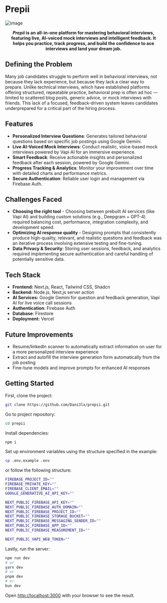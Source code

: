 # Prepii

![image](https://github.com/user-attachments/assets/c45e39a8-1546-4e48-8e12-57a68a763aaa)


<p align="center">
  <strong>
  <em>Prepii</em> is an all-in-one platform for mastering behavioral interviews, featuring live, AI-voiced mock interviews and intelligent feedback.
    It helps you practice, track progress, and build the confidence to ace interviews and land your dream job.
  </strong>
</p>

## Defining the Problem
Many job candidates struggle to perform well in behavioral interviews, not because they lack experience, but because they lack a clear way to prepare. Unlike technical interviews, which have established platforms offering structured, repeatable practice, behavioral prep is often ad hoc — limited to scattered blog posts, generic advice, or mock interviews with friends. This lack of a focused, feedback-driven system leaves candidates underprepared for a critical part of the hiring process.

## Features
- **Personalized Interview Questions**: Generates tailored behavioral questions based on specific job postings using Google Gemini.
- **Live AI-Voiced Mock Interviews**: Conduct realistic, voice-based mock interviews powered by Vapi AI for an immersive experience.
- **Smart Feedback**: Receive actionable insights and personalized feedback after each session, powered by Google Gemini.
- **Progress Tracking & Analytics**: Monitor your improvement over time with detailed charts and performance metrics.
- **Secure Authentication**: Reliable user login and management via Firebase Auth.

## Challenges Faced
- **Choosing the right tool** - Choosing between prebuilt AI services (like Vapi AI) and building custom solutions (e.g., Deepgram + GPT-4) required balancing cost, performance, integration complexity, and development speed.
- **Optimizing AI response quality** - Designing prompts that consistently produce high-quality, relevant, and realistic questions and feedback was an iterative process involving extensive testing and fine-tuning.
- **Data Privacy & Security**: Storing user sessions, feedback, and analytics required implementing secure authentication and careful handling of potentially sensitive data.

## Tech Stack

- **Frontend:** Next.js, React, Tailwind CSS, Shadcn
- **Backend:** Node.js, Next.js server action
- **AI Services:** Google Gemini for question and feedback generation, Vapi AI for live voice call sessions
- **Authentication**: Firebase Auth
- **Database**: Firestore
- **Deployment:** Vercel

## Future Improvements
- Resume/linkedIn scanner to automatically extract information on user for a more personalized interview experience
- Extract and autofill the interview generation form automatically from the job posting
- Fine-tune models and improve prompts for enhanced AI responses

## Getting Started

First, clone the project:
```bash
git clone https://github.com/Dani3lx/prepii.git
```

Go to project repository:
```bash
cd prepii
```

Install dependencies:
```bash
npm i
```

Set up environment variables using the structure specified in the example:
```bash
cp .env.example .env
```
or follow the following structure:
```bash
FIREBASE_PROJECT_ID=""
FIREBASE_PRIVATE_KEY=""
FIREBASE_CLIENT_EMAIL=""
GOOGLE_GENERATIVE_AI_API_KEY=""

NEXT_PUBLIC_FIREBASE_API_KEY=""
NEXT_PUBLIC_FIREBASE_AUTH_DOMAIN=""
NEXT_PUBLIC_FIREBASE_PROJECT_ID=""
NEXT_PUBLIC_FIREBASE_STORAGE_BUCKET=""
NEXT_PUBLIC_FIREBASE_MESSAGING_SENDER_ID=""
NEXT_PUBLIC_FIREBASE_APP_ID=""
NEXT_PUBLIC_FIREBASE_MEASUREMENT_ID=""

NEXT_PUBLIC_VAPI_WEB_TOKEN=""
```

Lastly, run the server:
```bash
npm run dev
# or
yarn dev
# or
pnpm dev
# or
bun dev
```

Open [http://localhost:3000](http://localhost:3000) with your browser to see the result.
